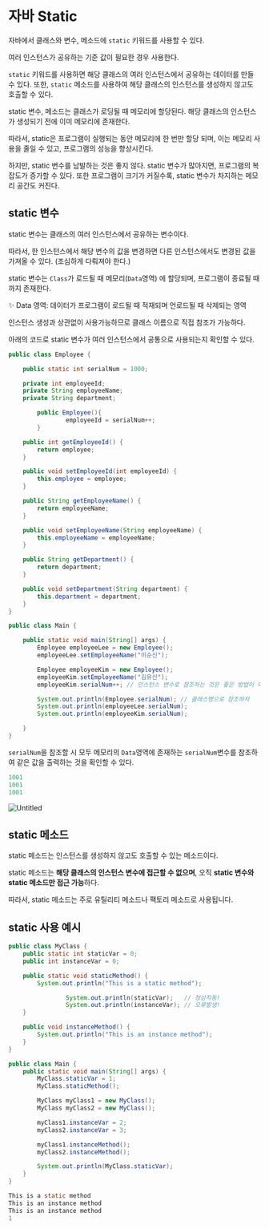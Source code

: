 # 자바 Static

자바에서 클래스와 변수, 메소드에 `static` 키워드를 사용할 수 있다.

여러 인스턴스가 공유하는 기준 값이 필요한 경우 사용한다.

`static` 키워드를 사용하면 해당 클래스의 여러 인스턴스에서 공유하는 데이터를 만들 수 있다.
또한, `static` 메소드를 사용하여 해당 클래스의 인스턴스를 생성하지 않고도 호출할 수 있다.

static 변수, 메소드는 클래스가 로딩될 때 메모리에 할당된다. 해당 클래스의 인스턴스가 생성되기 전에 이미 메모리에 존재한다.

따라서, static은 프로그램이 실행되는 동안 메모리에 한 번만 할당 되며, 이는 메모리 사용을 줄일 수 있고, 프로그램의 성능을 향상시킨다.

하지만, static 변수를 남발하는 것은 좋지 않다. static 변수가 많아지면, 프로그램의 복잡도가 증가할 수 있다. 또한 프로그램이 크기가 커질수록, static 변수가 차지하는 메모리 공간도 커진다.

## static 변수

static 변수는 클래스의 여러 인스턴스에서 공유하는 변수이다.

따라서, 한 인스턴스에서 해당 변수의 값을 변경하면 다른 인스턴스에서도 변경된 값을 가져올 수 있다. (조심하게 다뤄져야 한다.)

static 변수는 `Class`가 로드될 때 메모리(`Data`영역) 에 할당되며, 프로그램이 종료될 때까지 존재한다.

<aside>
✨ Data 영역: 데이터가 프로그램이 로드될 때 적재되며 언로드될 때 삭제되는 영역

</aside>

인스턴스 생성과 상관없이 사용가능하므로 클래스 이름으로 직접 참조가 가능하다.

아래의 코드로 static 변수가 여러 인스턴스에서 공통으로 사용되는지 확인할 수 있다.

```java
public class Employee {

    public static int serialNum = 1000;

    private int employeeId;
    private String employeeName;
    private String department;

		public Employee(){
				employeeId = serialNum++;
		}

    public int getEmployeeId() {
        return employee;
    }

    public void setEmployeeId(int employeeId) {
        this.employee = employee;
    }

    public String getEmployeeName() {
        return employeeName;
    }

    public void setEmployeeName(String employeeName) {
        this.employeeName = employeeName;
    }

    public String getDepartment() {
        return department;
    }

    public void setDepartment(String department) {
        this.department = department;
    }
}
```

```java
public class Main {

    public static void main(String[] args) {
        Employee employeeLee = new Employee();
        employeeLee.setEmployeeName("이순신");

        Employee employeeKim = new Employee();
        employeeKim.setEmployeeName("김유신");
        employeeKim.serialNum++; // 인스턴스 변수로 참조하는 것은 좋은 방법이 아니다!

        System.out.println(Employee.serialNum); // 클래스명으로 참조하자
        System.out.println(employeeLee.serialNum);
        System.out.println(employeeKim.serialNum);

    }
}
```

`serialNum`을 참조할 시 모두 메모리의 `Data`영역에 존재하는 `serialNum`변수를 참조하여 같은 값을 출력하는 것을 확인할 수 있다.

```java
1001
1001
1001
```

![Untitled](https://s3-us-west-2.amazonaws.com/secure.notion-static.com/22a4bb49-66eb-445e-811a-7be7bea7c94b/Untitled.png)

## static 메소드

static 메소드는 인스턴스를 생성하지 않고도 호출할 수 있는 메소드이다.

static 메소드는 **해당 클래스의 인스턴스 변수에 접근할 수 없으며**, 오직 **static 변수와 static 메소드만 접근 가능**하다.

따라서, static 메소드는 주로 유틸리티 메소드나 팩토리 메소드로 사용됩니다.

## static 사용 예시

```java
public class MyClass {
    public static int staticVar = 0;
    public int instanceVar = 0;

    public static void staticMethod() {
        System.out.println("This is a static method");

				System.out.println(staticVar);   // 정상작동!
				System.out.println(instanceVar); // 오류발생!
    }

    public void instanceMethod() {
        System.out.println("This is an instance method");
    }
}

public class Main {
    public static void main(String[] args) {
        MyClass.staticVar = 1;
        MyClass.staticMethod();

        MyClass myClass1 = new MyClass();
        MyClass myClass2 = new MyClass();

        myClass1.instanceVar = 2;
        myClass2.instanceVar = 3;

        myClass1.instanceMethod();
        myClass2.instanceMethod();

        System.out.println(MyClass.staticVar);
    }
}

```

```java
This is a static method
This is an instance method 
This is an instance method
1
```